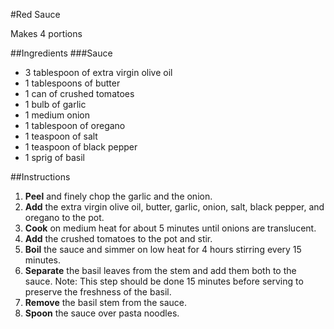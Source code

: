 #Red Sauce

Makes 4 portions

##Ingredients
###Sauce
* 3 tablespoon of extra virgin olive oil
* 1 tablespoons of butter
* 1 can of crushed tomatoes
* 1 bulb of garlic
* 1 medium onion
* 1 tablespoon of oregano
* 1 teaspoon of salt
* 1 teaspoon of black pepper
* 1 sprig of basil

##Instructions
1. **Peel** and finely chop the garlic and the onion.
2. **Add** the extra virgin olive oil, butter, garlic, onion, salt, black pepper, and oregano to the pot.
3. **Cook** on medium heat for about 5 minutes until onions are translucent.
4. **Add** the crushed tomatoes to the pot and stir.
5. **Boil** the sauce and simmer on low heat for 4 hours stirring every 15 minutes.
6. **Separate** the basil leaves from the stem and add them both to the sauce.
    Note: This step should be done 15 minutes before serving to preserve the freshness of the basil.
7. **Remove** the basil stem from the sauce.
8. **Spoon** the sauce over pasta noodles.
